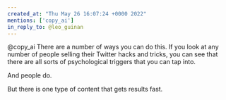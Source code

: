 ```yaml
---
created_at: "Thu May 26 16:07:24 +0000 2022"
mentions: ['copy_ai']
in_reply_to: @leo_guinan
---
```


@copy_ai There are a number of ways you can do this. If you look at any number of people selling their Twitter hacks and tricks, you can see that there are all sorts of psychological triggers that you can tap into.

And people do.

But there is one type of content that gets results fast.